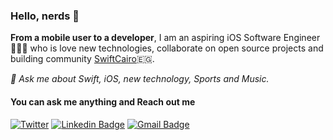 ### Hello, nerds 👋
 
**From a mobile user to a developer**, I am an aspiring iOS Software Engineer 👨🏼‍💻 who is love new technologies, collaborate on open source projects and building community [SwiftCairo](https://twitter.com/SwiftCairo)🇪🇬.

*💬 Ask me about Swift, iOS, new technology, Sports and Music.*

#### You can ask me anything and Reach out me
[![Twitter](https://img.shields.io/twitter/url/https/twitter.com/cloudposse.svg?style=social&label=Follow%20%40MoElnaggar14)](https://twitter.com/MoElnaggar14)
[![Linkedin Badge](https://img.shields.io/badge/-moelnaggar14-blue?logo=Linkedin&logoColor=white&link=https://www.linkedin.com/in/moelnaggar14/)](https://www.linkedin.com/in/moelnaggar14/) 
[![Gmail Badge](https://img.shields.io/badge/-moelnaggar14@gmail.com-c14438?logo=Gmail&logoColor=white&link=mailto:moelnaggar14@gmail.com)](mailto:moelnaggar14@gmail.com)
